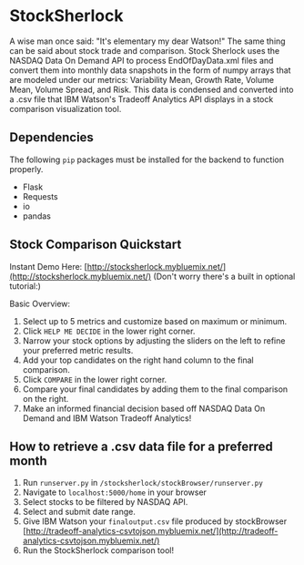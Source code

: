 # StockSherlock
  
  A wise man once said: "It's elementary my dear Watson!" The same thing can be said about stock trade and comparison.
  Stock Sherlock uses the NASDAQ Data On Demand API to process EndOfDayData.xml files and convert them into monthly data snapshots in the
  form of numpy arrays that are modeled under our metrics: Variability Mean, Growth Rate, Volume Mean, Volume Spread, and Risk. This data
  is condensed and converted into a .csv file that IBM Watson's Tradeoff Analytics API displays in a stock comparison visualization tool.
  
## Dependencies
  The following `pip` packages must be installed for the backend to function properly.
  * Flask
  * Requests
  * io
  * pandas

## Stock Comparison Quickstart
  Instant Demo Here: [http://stocksherlock.mybluemix.net/](http://stocksherlock.mybluemix.net/) (Don't worry there's a built in optional tutorial:)
  
  Basic Overview:
  1. Select up to 5 metrics and customize based on maximum or minimum.
  2. Click `HELP ME DECIDE` in the lower right corner.
  3. Narrow your stock options by adjusting the sliders on the left to refine your preferred metric results.
  4. Add your top candidates on the right hand column to the final comparison.
  5. Click `COMPARE` in the lower right corner.
  6. Compare your final candidates by adding them to the final comparison on the right.
  7. Make an informed financial decision based off NASDAQ Data On Demand and IBM Watson Tradeoff Analytics!
  
## How to retrieve a .csv data file for a preferred month
  1. Run `runserver.py` in `/stocksherlock/stockBrowser/runserver.py`
  2. Navigate to `localhost:5000/home` in your browser
  3. Select stocks to be filtered by NASDAQ API.
  4. Select and submit date range.
  5. Give IBM Watson your `finaloutput.csv` file produced by stockBrowser [http://tradeoff-analytics-csvtojson.mybluemix.net/](http://tradeoff-analytics-csvtojson.mybluemix.net/)
  6. Run the StockSherlock comparison tool!
  
  
  
